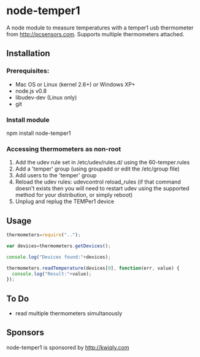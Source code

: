# node-temper1

A node module to measure temperatures with a temper1 usb thermometer from http://pcsensors.com. Supports multiple thermometers attached.
## Installation
### Prerequisites:

* Mac OS  or Linux (kernel 2.6+) or Windows XP+
* node.js v0.8
* libudev-dev (Linux only)
* git

### Install module
npm install node-temper1

### Accessing thermometers as non-root

1. Add the udev rule set in /etc/udev/rules.d/ using the 60-temper.rules 
2. Add a 'temper' group (using groupadd or edit the /etc/group file)
3. Add users to the 'temper' group
4. Reload the udev rules:
    udevcontrol reload_rules
    (if that command doesn't exists then you will need to restart
     udev using the supported method for your distribution, or
     simply reboot)
5. Unplug and replug the TEMPer1 device

## Usage

```js
thermometers=require("..");

var devices=thermometers.getDevices();

console.log("Devices found:"+devices);

thermometers.readTemperature(devices[0], function(err, value) {
  console.log("Result:"+value);
});
```

## To Do
* read multiple thermometers simultanously

## Sponsors
node-temper1 is sponsored by http://kwiqly.com
